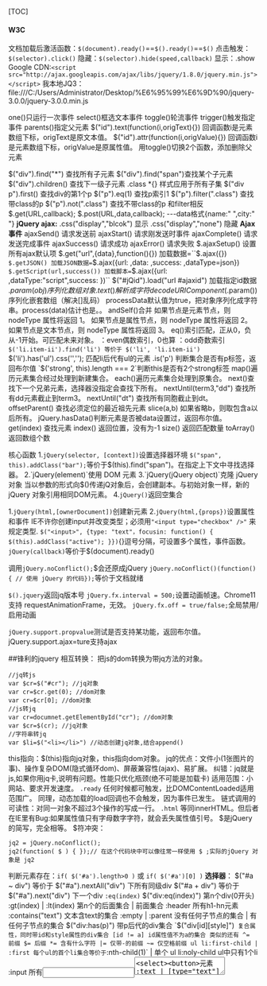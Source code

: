 [TOC]

#### W3C
文档加载后激活函数：`$(document).ready()`==`$().ready()`==`$()`
点击触发：`$(selector).click()`
隐藏：`$(selector).hide(speed,callback)`
显示：.show
Google CDN:`<script src="http://ajax.googleapis.com/ajax/libs/jquery/1.8.0/jquery.min.js"></script>`
我本地JQ3：file:///C:/Users/Administrator/Desktop/%E6%95%99%E6%9D%90/jquery-3.0.0/jquery-3.0.0.min.js

one()只运行一次事件
select()框选文本事件
toggle()轮流事件
trigger()触发指定事件
parents()指定父元素
$("id").text(function(i,origText){}) 回调函数i是元素数组下标，origText是原文本值。
$("id").attr(function(i,origValue){}) 回调函数i是元素数组下标，origValue是原属性值。
用toggle()切换2个函数，添加删除父元素

$("div").find("*") 查找所有子元素
$("div").find("span")查找某个子元素
$("div").children() 查找下一级子元素
.class *{} 样式应用于所有子集
$("div p").first() 查找div的第1个p
$("p").eq(1) 查找p索引1
$("p").filter(".class") 查找带class的p
$("p").not(".class") 查找不带class的p 和filter相反
$.get(URL,callback);
$.post(URL,data,callback); ---data格式{name:" ",city:" "}
**jQuery ajax:**
.css("display","blcok") 显示
.css("display","none")  隐藏
**Ajax事件**
ajaxSend() 请求发送前
ajaxStart() 请求刚发送时事件
ajaxComplete() 请求发送完成事件
ajaxSuccess() 请求成功
ajaxError() 请求失败
$.ajaxSetup() 设置所有ajax默认项
$.get("url",{data},function(){}) 加载数据=``$.ajax({})``
$.getJSON() 加载JSON数据=``$.ajax({url: ,data: ,success: ,dataType=json})``
$.getScript(url,success()) 加载脚本=``$.ajax({url: ,dataType:"script",success: })``
$("#jQid").load("url #ajaxid") 加载指定id数据
$.param(obj) 序列化数组对象.text()解析成字符
decodeURIComponent($.param()) 序列化嵌套数组（解决[]乱码）
processData默认值为true，把对象序列化成字符串。process(data)估计也是。。
andSelf()合并
如果节点是元素节点，则 nodeType 属性将返回 1。
如果节点是属性节点，则 nodeType 属性将返回 2。
如果节点是文本节点，则 nodeType 属性将返回 3。
eq()索引匹配，正从0，负从-1开始。可匹配未来对象。
：even偶数索引，0也算 ：odd奇数索引
`$('li.item-ii').find('li') 等价于 $('li', 'li.item-ii')`
$('li').has('ul').css('',''); 匹配li后代有ul的元素
.is('p') 判断集合是否有p标签，返回布尔值
`$('strong', this).length === 2`判断this是否有2个strong标签
map()遍历元素集合经过处理到新建集合。
each()遍历元素集合处理到原集合。
next()查找下一个兄弟元素，选择器没指定会查找下所有。
nextUntil(term3,"dd") 查找所有dd元素截止到term3。
nextUntil("dt") 查找所有同胞截止到dt。
offsetParent() 查找必须定位的最近祖先元素
slice(a,b) 如果省略b，则取包含a以后所有。
jQuery.hasData()判断元素是否被data设置过，返回布尔值。
get(index) 查找元素
index() 返回位置，没有为-1
size() 返回匹配数量
toArray() 返回数组个数

核心函数
1.`jQuery(selector, [context])`设置选择器环境
`$("span", this).addClass("bar");`等价于$(this).find("span")。在指定上下文中寻找选择器。
2.`jQuery(element)`使用 DOM 元素
3.`jQuery(jQuery object)`克隆 jQuery 对象
当以参数的形式向$()传递jQ对象后，会创建副本。与初始对象一样，新的 jQuery 对象引用相同DOM元素。
4.`jQuery()`返回空集合

1.`jQuery(html,[ownerDocument])`创建新元素
2.`jQuery(html,{props})`设置属性和事件
IE不许你创建input并改变类型；必须用`"<input type="checkbox" />"` 来规定类型.
`$("<input>", {type: "text"，focusin: function() {
    $(this).addClass("active");
  }})`{}逗号分隔，可设置多个属性，事件函数。
`jQuery(callback)`等价于$(document).ready() 

调用`jQuery.noConflict();`$会还原成jQuery
`jQuery.noConflict()(function(){
    // 使用 jQuery 的代码});`等价于文档就绪

`$().jquery`返回jq版本号
`jQuery.fx.interval = 500;`设置动画帧速。Chrome11支持 requestAnimationFrame，无效。
`jQuery.fx.off = true/false;`全局禁用/启用动画

`jQuery.support.propvalue`测试是否支持某功能，返回布尔值。jQuery.support.ajax=ture支持ajax


##锋利的jquery
相互转换： 把js的dom转换为带jq方法的对象。
```
//jq转js
var $cr=$("#cr"); //jq对象
var cr=$cr.get(0); //dom对象
var cr=$cr[0]; //dom对象
//js转jq
var cr=documnet.getElementById("cr"); //dom对象
var $cr=$(cr); //jq对象
//字符串转jq
var $li=$("<li></li>") //动态创建jq对象,结合append()
```
this指向：$(this)指向jq对象，this指向dom对象。
jq的优点：文件小(1张图片的事)、操作复杂DOM(隐式循环dom)、屏蔽兼容性(ajax)、易扩展。
纠错：jq就是js,如果你用jq卡,说明有问题。性能只优化瓶颈(绝不可能是加载卡)
适用范围：小网站、要求开发速度。
`.ready` 任何时候都可触发，比DOMContentLoaded适用范围广。 同理，动态加载的load回调也不会触发，因为事件已发生。
链式调用的可读性：对同一对象不超过3个操作的写成一行。
`.html` 等同innerHTML。但后者在IE里有Bug:如果属性值只有字母数字字符，就会丢失属性值引号。
$是jQuery的简写，完全相等。
$符冲突：
```
jq2 = jQuery.noConflict();
jq2(function( $ ) { });// 在这个代码块中可以像往常一样使用 $ ;实际的jQuery 对象是 jq2 
```
判断元素存在：`if( $('#a').length>0 )` 或 `if( $('#a')[0] )`
**选择器**：
$("#a ~ div") 等价于 $("#a").nextAll("div") 下所有同级div
$("#a + div") 等价于 $("#a").next("div") 下一个div
`:eq(index)` $("div:eq(index)") 第n个div(0开头)
:gt(index) | :lt(index) 第n个的后面集合 | 前面集合
:header 所有h1-hn元素
:contains("text") 文本含text的集合
:empty | :parent 没有任何子节点的集合 | 有任何子节点的集合
$("div:has(p)") 带p后代的div集合
`$("div[id][style]")` 复合属性，同时带id和style属性的div集合
[id != a] id属性值不为a的集合 类似的还有 ^= 前缀 $= 后缀 *= 含有什么字符 |= 仅带-的前缀 ~= 仅空格前缀
ul li:first-child | :first 每个ul的首个li集合等价于`:nth-child(1)` | 单个
ul li:noly-child  ul中只有1个li
:input 所有<input><textarea><select><button>元素
:text | [type="text"] 等价，后者性能高，前者可搜出没指定type的input。 类似的还有 :password :radio :checkbox :submit :image :reset :button :file
属性值有特殊字符用双斜杠\\转义。
注意：$(".a :hidden")选择.a下所有隐藏，而$(".a:hidden")无法选择到.a下有同名class=a的隐藏元素。

**DOM**:
插入节点：prepend() 插在首位。after() | before() 插在同级下一个 | 插在同级上一个。 wrap() | wrapAll() 单独包裹，插入父节点 | 统一包裹
删除节点：remove() | empty() 完全删除并返回被删节点 | 删除后代。  detach()删除但保留事件和附加数据
操作节点：clone(true) 复制元素和事件 replaceWith("<p></p>") 替换 
抓取节点：parent() | parents() 每个匹配的父元素集合 | 匹配的所有祖先元素集合。 children() | find() 儿子集合 | 后代集合。还有next() prev() siblings()等，高性能==筛选！ end()返回链式前一个jq对象
获取文本内容：script用html() input/textarea用val() 其它用text()--innerText不兼容火狐
获取特性值：attr()|removeAttr() 自定义属性标签用attr()。适用于`accesskey align class contenteditable href id label rel src tabindex title type width`
获取属性值：prop()|removeProp(),如selectedIndex,tagName,nodeName,nodeType,ownerDocument, defaultChecked,defaultSelected。特性不随状态改变而改变，属性会改变。标签上本来就有的固有属性用prop()。它是取得计算结果。适用于`async autofocus checked location multiple readOnly selected disabled` 删除事件：prop("onclick",null)。只写属性名就生效用prop，只返回布尔值用prop。
操作类名：addClass和attr：前者是追加样式，后者是设置样式。 toggleClass()先判断存在再切换样式`$(this)[$(this).hasClass("a") ? "removeClass":"addClass"]("a")`。hasClass()==is()判断存在。
css():屏蔽了兼容性:IE的styleFloat、标准的cssFloat，IE的currentStyle runtimeStyle、标准的getComputedStyle()。属性有引号可以随便写，无引号必须驼峰。
定位：offset()传入对象{top:0}可以修改定位 position() scrollTop() scrollLeft()传数字修改滚动条

**事件**
load()可绑在元素上，例如图片加载完才触发事件，批量绑定不会覆盖，先触发先写的。不要在$(document).ready()里绑定load事件。
合成事件：hover(mouseenter,mouseleave) 
toggle() 显示/隐藏 toggle("slow") 淡入/淡出 toggle(400,function(){}) 每个元素动画结束执行回调，不是一组动画结束执行一次。
下面是jq的event属性：e.type  jq的事件属性做了兼容性处理，api和w3c标准方法一样。
  e.which 兼容e.keyCode和e.charCode 1左 2中 3右
  e.metaKey 判断windows键或command键是否被按
  e.preventDefault() 兼容IE的e.returnValue = false
  e.stopPropagation() 兼容IE的e.cancelBubble = false 阻止冒泡,防止触发祖先的同类事件。
  e.stopImmediatePropagation()除了阻止冒泡，还能阻止多次绑定在自身的事件处理函数执行。jq独有，原理是停止执行数组接下来的回调。
  e.target 兼容IE的e.srcElement。冒泡上来的this不指向目标元素，$(this)可以。
  e.relatedTarget 兼容移入的e.fromElement和移出的e.toElement 关联元素
  e.pageX e.pageY 兼容IE的e.x e.y 鼠标坐标
获取原始event对象：`event.originalEvent`
off()移除所有事件 
off("click","**")移除所有代理事件 
off("click","div",fuc)移除指定事件 
off("click.abc","div",fuc)移除所有属于.abc命名空间的事件，链式删除事件太繁琐。注意当次移除的，在下次触发生效。
事件委托：`$("tbdoy").on("click","tr",fuc)` 如果有1000个tr，这里委托在tbdoy。千万别写成$("tbdoy tr").on("click",fuc)。on()可以绑定在未生成的dom上。 其它思路：1.绑在集合上，内部判断标签$(this).is("#a") 2.判断$(this).attr("class")
on("click",false) 集合全部return false。
on("click", {name: "Karl"},func)把name属性赋值到event.data.name 
on({click:func,mouseenter:fuc})另一种形式
on("click mouseenter",fuc)另一种形式
one() 仅执行一次事件
不支持冒泡的事件：load scroll error focus blur IE8的paste reset change submit。
jq模拟了冒泡：change事件、submit事件。jq不支持事件捕获。
模拟操作：
trigger('click')==click() 传入on()设置的自定义事件名也可触发。
trigger("click!")触发不在命名空间的事件
trigger("xxx",["a"]) 2参传给on()回调的2参,数组的每项对应回调的每个形参。triggerHandler()触发事件回调并阻止默认。
trigger({type:"a",user:"b",pass:"c"}) 触发时传入数据到event.user等属性上。

**动画**
动画抖动：DTD定义，标准模式。
高、宽、透明度:show(600)/hide("fast")==toggle() 
透明度: fadeIn()/fadeOut()==fadeToggle()   fadeTo("slow",0.2)
高度: slideUp()/slideDown()==slideTogele() 
animate({left:"+=5px",height:"2px"},900) 同时。顺序动画执行链式animate即可。css()改变样式需在animate回调中，否则会在开始执行。要移动的话元素需要相对定位或绝对定位，总之需要自己设置前提条件。只能穿数字属性，字符串的需要插件。step函数用于给动画属性调用。缓动需插件。
```
$( ".block:first" ).animate({left: 100,opacity:"toggle"}, {
    duration: 1000,
	queue:false,   //不进入动画队列
    step: function( now, fx ){ //now是动画运动中的属性值，
      $( ".block:gt(0)" ).css( "left", now ); }, //动第1个物体时，剩下的物体跟着一起动。
	specialEasing: {  
      width: 'linear',
      height: 'easeOutBounce'},  //这个值要插件
	complete: function() { 
      $(this).after('<div>Animation complete.</div>');}});
```
stop() 仅停止当前动画。 stop(true)清空动画队列，适用于上个事件有链式动画或组合动画。stop(true,true)清空队列并暂停动画 stop(true,true,true)清空队列并到达动画末状态。
$.fx.off=true 停止全局的动画 
$(ele).is(":animated") 判断是否正在进行动画
animate().delay(1000).animate() 延迟1秒


**Ajax**
$.ajax是最底层，用它可实现下面大多。
load("test.html") 加载全部html且执行script
load("test.html .abc") 加载class=abc的元素,不执行script
load("test.php",{a:"1",b:"2"},fuc) 有参数就是POST，无2参时GET。回调1参响应数据，2参请求状态，3参xhr对象。请求完成执行回调。
$.get() 用法同上，GET，回调没有第3参。请求成功才执行回调。用$()包裹1参可以操作返回的html片段。$.get()的4参可为"json"
$.getScript(url,fuc) $.getJSON() 用法同上，
$.each(data,function(index,value){})  迭代器，只有return false才视为退出，其它返回值都会continue。
$("#form").serialize() 把表单元素的键值对转成字符串，便于ajax传输。
$(":radio").serializeArray() 把键值对转为JSON格式
$.param() 把对象或数组转为a=1&b=2格式
ajaxStart() | ajaxStop() ajax发起事件/请求结束。

**插件**
表单验证插件：Validation
ajax表单插件:Form
模态窗口插件：SimpleModal
jQuery UI插件：鼠标交互，ui模板，动画
编写插件：
  插件命名：jquery.name.js
  去处：1.对象方法应添加到`jQuery.fn`上。全局函数应添加到`jQuery`本身.
  注意：插件内部的this指向jq对象。this.each遍历所有元素。分号必须规范。应当返回jq对象保证可链式操作。
  `(function($){   })(jQuery)  //利用闭包编写插件内部使用$符`
`jQuery.extend()` 1.可以扩展jq对象 2.可以合并对象(属性方法合并) 3.设置插件默认参数
```
function foo(p) {
var a={
		a:"bar",
		b:5,
		c:"xml"
	};
	jQuery.extend(jQuery,p||a)
}
foo(); //使用默认参数
$.a //"bar"
foo({a:"a",b:"b",c:"c"}) //设置插件参数。
$.a //"a"
```
  


`jQuery.fn.extend()` 用法同上，区别是它可被jq对象调用。前者被$调用。可以直接挂在jQuery.fn上
```
(function($){
var a={
		a:"bar",
		b:5,
		c:"xml"
	};
	$.fn.extend({
		"color":function(value){
			return this.css("color",value);}, //this指向jq对象，这里保证了可链式调用.
		"reset":function(p){
			jQuery.extend(jQuery,p||a)}
	});
})(jQuery);
然后就可以使用了   
$("div").color("red");  //设置样式
$("div").reset()  //重置参数，不能链式了，因为没return this。
```
**性能**
速度排行：
1.$("#id")最快 底层调用document.getElementById()
2.$("div")标签选择器 底层调用document.getElementsByTagName()
3.$(".class") IE9底层是document.getElementsByClassName()。IE8是循环，不建议。
4.$("[a=v]") 属性慢
5.$(":hidden") 伪选择器慢   这种必须指定上下文限制其搜索范围！
缓存至全局属性：设置1个window.$my对象，把所有可能重用的选择器搜索结果都赋值为它的属性值。
检测对象是否存在：必须检测长度。if($dom.length)
拼接字符串：用join()代替+。
用data()获取数据
js和jq混用

**特效逻辑** 
慢慢放大：animate({height:"+=50"},400)
改变选中项： val() 传下拉<option>的文本值 | 传单选或多选的[value值]、这个要数组形式。 attr("selected",true)/attr("checked",true)
反选：each遍历选项并取反 this.checked=!this.checked   不建议用jq:$(this).attr("checked",!$(this).attr("checked"))
关联全选和复选：each遍历选项 if(!this.checked){a=false} 如果a变量为false说明复选框有未选中项，a为true则选中全选框。其它思路：复选框组绑定点击，判断选框数量是否等于选中框。
实时验证：通常是blur再检测表单。现在keyup时手动触发$(this).triggerHandler("blur")
实时列表：keyup触发后先隐藏所有列表元素再根据value过滤出指定项并显示。`$("table tbody tr").hide().filter(":contains('"+($(this).val()+"')").show()`  原生js判断文本：`indexOf(str)!=-1` 或者用正则四法：match() search() replace() split() exec() test()
选项卡：先高亮标题,再保存索引用于关联内容区 index=$("li").index(this); $(div).eq(index).show();  原生js元素索引：1. li[i].index=i遍历元素时把i赋值到该属性上 2.点击时遍历li和this对象比较，返回i。
网页换肤：修改link标签的href属性值。 保存cookie:把换肤的href值保存在cookie内，加载后获取cookie值，存在则在link里插入cookie保存的css。插件用法：$.cookie("css",this.id,{path:'/',expires:10});var cookie_skin = $.cookie("css");if(cookie_skin){ //调用换肤}
禁用右键菜单："contextmenu"事件为return false
检测游览器：IE:($.browser.msie && $.browser.version >= 8)  火狐:($.browser.mozilla && $.browser.version>="40") 苹果($.browser.safari) 谷歌($.browser.chrome) op($.browser.opera) 
占位符：获焦时：if($.trim(input.val()) == "zhanweifu"){input.val('')} 失焦时：if($.trim(input.val()) == ''){input.val("zhanweifu")}
滑至头部：$('html,body').stop().animate({scrollTop:0},500)
鼠标坐标：$(document).on("mousemove",function(e){$("#div").html("x坐标为："+e.pageX+"  y的坐标为:"+e.pageY)})
跳转页面：设置window.location。
居中：css("top",($(window.height()-this.height())/2+$(window).scrollTop()+"px")
**抛物线轨迹**：y=ax^2+bx+c 经过起点(0,0)得出c=0,经过终点(x,y)和已知a值得出b的值b=(y2-a*x2*x2)/x2。a的正负表示抛物线的开口方向,正表示向上,负表示向下,a的大小反应抛物线的开口大小,a绝对值越大抛物线越陡,a绝对值越小抛物线越平缓。
自己的思路(未实践)：这里计算的坐标是相对(0,0)来说的，所以(x2,y2)是终点-起点的偏移量->已知a、c=0得出b的值。->定时器或缓动算法传入x求出y，定位x/y都加left/top值即可。
滚动ajax加载：滚动时如果窗体高度`$(window).scrollTop()+$(window).height()`大于文档高度$(document).height()就->用ajax的响应数据append到body尾部。注意：在请求url时，把已经请求的数据数量作参数发送到服务器，让服务器根据这个值来决定返回什么数据。
瀑布流布局：列数=总宽/列宽->把各个列高存入数组，把响应数据按高依次填充到列里，重存列高->resize时

**SVG动画**
path描边:stroke-dasharray 长度，stroke-dashoffset 控制运动。 配合animation或过渡。









































































































